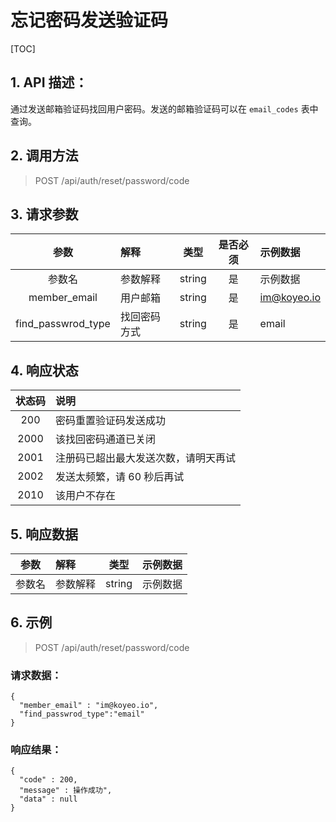 # 忘记密码发送验证码

[TOC]

## 1. API 描述：

通过发送邮箱验证码找回用户密码。发送的邮箱验证码可以在 `email_codes` 表中查询。

## 2. 调用方法

> POST /api/auth/reset/password/code

## 3. 请求参数

参数 | 解释 | 类型 | 是否必须 | 示例数据
:---:|:---|:---:|:---:|:---
参数名 | 参数解释 | string | 是 | 示例数据
member_email | 用户邮箱 | string | 是 | im@koyeo.io
find_passwrod_type | 找回密码方式 | string | 是 | email


## 4. 响应状态

状态码 | 说明
:---:|:---
200 | 密码重置验证码发送成功
2000 | 该找回密码通道已关闭
2001 | 注册码已超出最大发送次数，请明天再试
2002 | 发送太频繁，请 60 秒后再试
2010 | 该用户不存在

## 5. 响应数据

参数 | 解释 | 类型 | 示例数据
:---:|:---|:---:|:---
参数名 | 参数解释 | string | 示例数据

## 6. 示例

> POST /api/auth/reset/password/code

### 请求数据：

```josn
{
  "member_email" : "im@koyeo.io",
  "find_passwrod_type":"email"
}
```

### 响应结果：

```josn
{
  "code" : 200,
  "message" : 操作成功",
  "data" : null
}
```